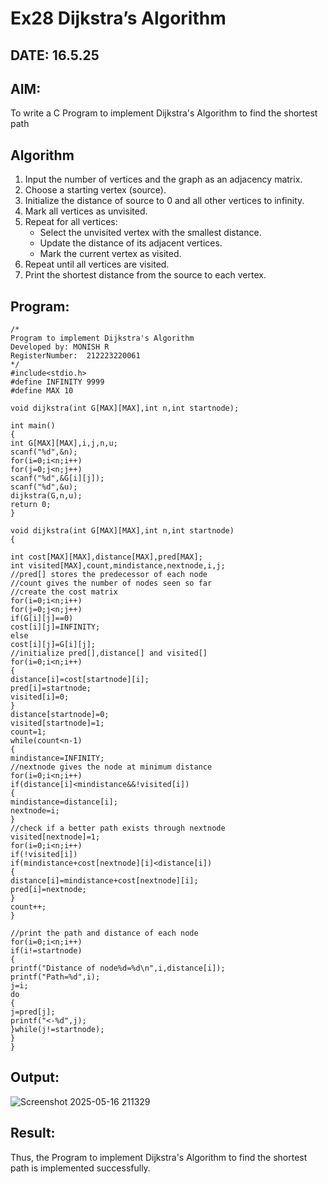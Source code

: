 # Ex28 Dijkstra’s Algorithm
## DATE: 16.5.25
## AIM:
To write a C Program to implement Dijkstra's Algorithm to find the shortest path

## Algorithm
1. Input the number of vertices and the graph as an adjacency matrix.
2. Choose a starting vertex (source).
3. Initialize the distance of source to 0 and all other vertices to infinity.
4. Mark all vertices as unvisited.
5. Repeat for all vertices:
   - Select the unvisited vertex with the smallest distance.
   - Update the distance of its adjacent vertices.
   - Mark the current vertex as visited.
6. Repeat until all vertices are visited.
7. Print the shortest distance from the source to each vertex.

## Program:
```
/*
Program to implement Dijkstra's Algorithm 
Developed by: MONISH R 
RegisterNumber:  212223220061
*/
#include<stdio.h>
#define INFINITY 9999
#define MAX 10
 
void dijkstra(int G[MAX][MAX],int n,int startnode);
 
int main()
{
int G[MAX][MAX],i,j,n,u;
scanf("%d",&n);
for(i=0;i<n;i++)
for(j=0;j<n;j++)
scanf("%d",&G[i][j]);
scanf("%d",&u);
dijkstra(G,n,u);
return 0;
}
 
void dijkstra(int G[MAX][MAX],int n,int startnode)
{
 
int cost[MAX][MAX],distance[MAX],pred[MAX];
int visited[MAX],count,mindistance,nextnode,i,j;
//pred[] stores the predecessor of each node
//count gives the number of nodes seen so far
//create the cost matrix
for(i=0;i<n;i++)
for(j=0;j<n;j++)
if(G[i][j]==0)
cost[i][j]=INFINITY;
else
cost[i][j]=G[i][j];
//initialize pred[],distance[] and visited[]
for(i=0;i<n;i++)
{
distance[i]=cost[startnode][i];
pred[i]=startnode;
visited[i]=0;
}
distance[startnode]=0;
visited[startnode]=1;
count=1;
while(count<n-1)
{
mindistance=INFINITY;
//nextnode gives the node at minimum distance
for(i=0;i<n;i++)
if(distance[i]<mindistance&&!visited[i])
{
mindistance=distance[i];
nextnode=i;
}
//check if a better path exists through nextnode
visited[nextnode]=1;
for(i=0;i<n;i++)
if(!visited[i])
if(mindistance+cost[nextnode][i]<distance[i])
{
distance[i]=mindistance+cost[nextnode][i];
pred[i]=nextnode;
}
count++;
}
 
//print the path and distance of each node
for(i=0;i<n;i++)
if(i!=startnode)
{
printf("Distance of node%d=%d\n",i,distance[i]);
printf("Path=%d",i);
j=i;
do
{
j=pred[j];
printf("<-%d",j);
}while(j!=startnode);
}
}

```

## Output:


![Screenshot 2025-05-16 211329](https://github.com/user-attachments/assets/c7dfbe06-6faf-42c7-a47a-8c157fcac988)

## Result:
Thus, the Program to implement Dijkstra's Algorithm to find the shortest path is implemented successfully.
